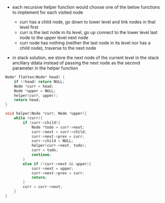 - each recursive helper function would choose one of the below functions to implement for each visited node
    - curr has a child node, go down to lower level and link nodes in that level first 
    - curr is the last node in its level, go up connect to the lower level last node to the upper level next node 
    - curr node has nothing (neither the last node in its level nor has a child node), traverse to the next node

- in stack solution, we store the next node of the current level in the stack ancillary ddata instead of passing the next node as the second parameter in the helper function

```cpp
Node* flatten(Node* head) {
    if (!head) return NULL;
    Node *curr = head;
    Node *upper = NULL;
    helper(curr, upper);
    return head;
}

void helper(Node *curr, Node *upper){
    while (curr){
        if (curr->child){ 
            Node *todo = curr->next;
            curr->next = curr->child;
            curr->next->prev = curr;
            curr->child = NULL;
            helper(curr->next, todo);
            curr = todo;
            continue;
        }
        else if (!curr->next && upper){
            curr->next = upper;
            curr->next->prev = curr;
            return;
        }
        curr = curr->next;
    }
}
```

